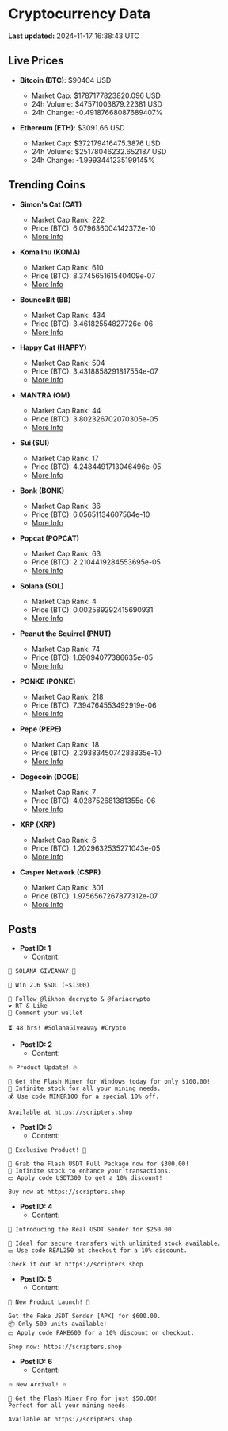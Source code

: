 # Cryptocurrency Data

**Last updated:** 2024-11-17 16:38:43 UTC

## Live Prices
- **Bitcoin (BTC)**: $90404 USD
  - Market Cap: $1787177823820.096 USD
  - 24h Volume: $47571003879.22381 USD
  - 24h Change: -0.49187668087689407%

- **Ethereum (ETH)**: $3091.66 USD
  - Market Cap: $372179416475.3876 USD
  - 24h Volume: $25178046232.652187 USD
  - 24h Change: -1.9993441235199145%

## Trending Coins
- **Simon's Cat (CAT)**
  - Market Cap Rank: 222
  - Price (BTC): 6.079636004142372e-10
  - [More Info](https://www.coingecko.com/en/coins/simons-cat)

- **Koma Inu (KOMA)**
  - Market Cap Rank: 610
  - Price (BTC): 8.374565161540409e-07
  - [More Info](https://www.coingecko.com/en/coins/koma-inu)

- **BounceBit (BB)**
  - Market Cap Rank: 434
  - Price (BTC): 3.46182554827726e-06
  - [More Info](https://www.coingecko.com/en/coins/bouncebit)

- **Happy Cat (HAPPY)**
  - Market Cap Rank: 504
  - Price (BTC): 3.4318858291817554e-07
  - [More Info](https://www.coingecko.com/en/coins/happycat)

- **MANTRA (OM)**
  - Market Cap Rank: 44
  - Price (BTC): 3.802326702070305e-05
  - [More Info](https://www.coingecko.com/en/coins/mantra)

- **Sui (SUI)**
  - Market Cap Rank: 17
  - Price (BTC): 4.2484491713046496e-05
  - [More Info](https://www.coingecko.com/en/coins/sui)

- **Bonk (BONK)**
  - Market Cap Rank: 36
  - Price (BTC): 6.05651134607564e-10
  - [More Info](https://www.coingecko.com/en/coins/bonk)

- **Popcat (POPCAT)**
  - Market Cap Rank: 63
  - Price (BTC): 2.2104419284553695e-05
  - [More Info](https://www.coingecko.com/en/coins/popcat)

- **Solana (SOL)**
  - Market Cap Rank: 4
  - Price (BTC): 0.002589292415690931
  - [More Info](https://www.coingecko.com/en/coins/solana)

- **Peanut the Squirrel (PNUT)**
  - Market Cap Rank: 74
  - Price (BTC): 1.69094077386635e-05
  - [More Info](https://www.coingecko.com/en/coins/peanut-the-squirrel)

- **PONKE (PONKE)**
  - Market Cap Rank: 218
  - Price (BTC): 7.394764553492919e-06
  - [More Info](https://www.coingecko.com/en/coins/ponke)

- **Pepe (PEPE)**
  - Market Cap Rank: 18
  - Price (BTC): 2.3938345074283835e-10
  - [More Info](https://www.coingecko.com/en/coins/pepe)

- **Dogecoin (DOGE)**
  - Market Cap Rank: 7
  - Price (BTC): 4.028752681381355e-06
  - [More Info](https://www.coingecko.com/en/coins/dogecoin)

- **XRP (XRP)**
  - Market Cap Rank: 6
  - Price (BTC): 1.2029632535271043e-05
  - [More Info](https://www.coingecko.com/en/coins/xrp)

- **Casper Network (CSPR)**
  - Market Cap Rank: 301
  - Price (BTC): 1.9756567267877312e-07
  - [More Info](https://www.coingecko.com/en/coins/casper-network)

## Posts
- **Post ID: 1**
  - Content:
```
🚀 SOLANA GIVEAWAY 🚀

🎁 Win 2.6 $SOL (~$1300)

🤝 Follow @likhon_decrypto & @fariacrypto
❤️ RT & Like
💬 Comment your wallet

⏳ 48 hrs! #SolanaGiveaway #Crypto
```

- **Post ID: 2**
  - Content:
```
🔥 Product Update! 🔥

🚀 Get the Flash Miner for Windows today for only $100.00!
🔋 Infinite stock for all your mining needs.
💰 Use code MINER100 for a special 10% off.

Available at https://scripters.shop
```

- **Post ID: 3**
  - Content:
```
🎁 Exclusive Product! 🎁

💸 Grab the Flash USDT Full Package now for $300.00!
🎉 Infinite stock to enhance your transactions.
💵 Apply code USDT300 to get a 10% discount!

Buy now at https://scripters.shop
```

- **Post ID: 4**
  - Content:
```
💎 Introducing the Real USDT Sender for $250.00!

💼 Ideal for secure transfers with unlimited stock available.
💵 Use code REAL250 at checkout for a 10% discount.

Check it out at https://scripters.shop
```

- **Post ID: 5**
  - Content:
```
🚀 New Product Launch! 🚀

Get the Fake USDT Sender [APK] for $600.00.
📦 Only 500 units available!
💵 Apply code FAKE600 for a 10% discount on checkout.

Shop now: https://scripters.shop
```

- **Post ID: 6**
  - Content:
```
🔥 New Arrival! 🔥

💸 Get the Flash Miner Pro for just $50.00!
Perfect for all your mining needs.

Available at https://scripters.shop
```

